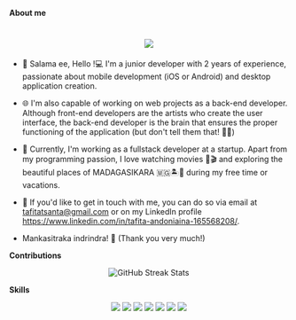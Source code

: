 **About me**

<h1 align=center><img src="https://readme-typing-svg.herokuapp.com?font=jetbrains+mono&color=%teal&size=23&center=true&vCenter=true&lines=Rohan+AN"></h1>

- 👨‍ Salama ee, Hello !💻 I'm a junior developer with 2 years of experience, passionate about mobile development (iOS or Android) and desktop application creation.

- 🌐 I'm also capable of working on web projects as a back-end developer. Although front-end developers are the artists who create the user interface, the back-end developer is the brain that ensures the proper functioning of the application (but don't tell them that! 🤫🤪)

- 🚀 Currently, I'm working as a fullstack developer at a startup. Apart from my programming passion, I love watching movies 🍿🎬 and exploring the beautiful places of MADAGASIKARA 🇲🇬🏝️🌴 during my free time or vacations.

- 📩 If you'd like to get in touch with me, you can do so via email at tafitatsanta@gmail.com or on my LinkedIn profile https://www.linkedin.com/in/tafita-andoniaina-165568208/.

- Mankasitraka indrindra! 🙏 (Thank you very much!)


**Contributions**

<p align="center"> 
     <img src="https://github-readme-streak-stats.herokuapp.com?user=Rohan29-AN" alt="GitHub Streak Stats"/>
    <br>
</p>


**Skills**
<p align="center">
   <img src="https://img.icons8.com/color/48/000000/java-coffee-cup-logo.png"/>
   <img src="https://img.icons8.com/color/48/000000/kotlin.png"/>
   <img src="https://img.icons8.com/color/48/000000/flutter.png"/>
   <img src="https://img.icons8.com/color/48/000000/nodejs.png"/>
   <img src="https://img.icons8.com/color/48/000000/firebase.png"/>
   <img src="https://img.icons8.com/color/48/000000/mysql-logo.png"/>
   <img src="https://img.icons8.com/color/48/000000/postgreesql.png"/>
</p>

<!-- [![@rohan29's Holopin board](https://holopin.me/rohan29)](https://holopin.io/@rohan29)-->

